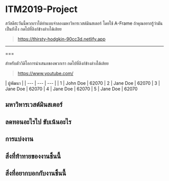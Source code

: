 # ITM2019-Project
สวัสดีฮะวันนี้พวกเราได้ทำแบบจำลองมหาวิหารเวสต์มินสเตอร์ โดยใช้ A-Frame ถ้าคุณอยากรู้ว่ามันเป็นยังไง กดไปที่ลิงก์ข้างล่างได้เล้ยย 

> https://thirsty-hodgkin-90cc3d.netlify.app

---
===

สำหรับตัววิดิโอการนำเสนอของพวกเรา กดไปที่ลิงก์ข้างล่างได้เล้ยย
> https://www.youtube.com/

| ผู้พัฒนา |
| --- | --- | --- |
| 1 | John Doe | 62070
| 2 | Jane Doe | 62070
| 3 | Jane Doe | 62070
| 4 | Jane Doe | 62070
| 5 | Jane Doe | 62070

## มหาวิหารเวสต์มินสเตอร์

## ลดทอนอะไรไป ขับเน้นอะไร

## การแบ่งงาน

## สิ่งที่ท้าทายของงานชิ้นนี้

## สิ่งที่อยากบอกกับงานชิ้นนี้